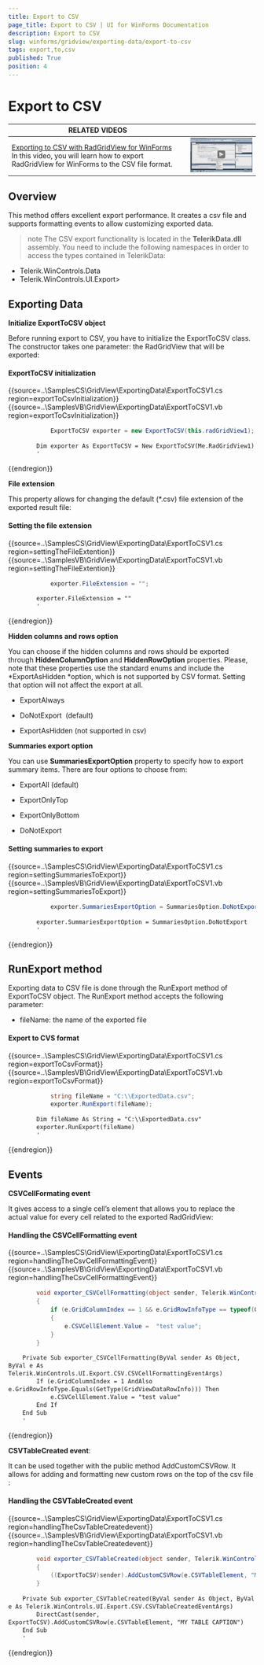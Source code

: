 ```yaml
---
title: Export to CSV
page_title: Export to CSV | UI for WinForms Documentation
description: Export to CSV
slug: winforms/gridview/exporting-data/export-to-csv
tags: export,to,csv
published: True
position: 4
---
```


# Export to CSV




| RELATED VIDEOS |  |
| ------ | ------ |
|[Exporting to CSV with RadGridView for WinForms](http://tv.telerik.com/watch/winforms/exporting-to-csv-with-radgridview-for-winforms)<br>In this video, you will learn how to export RadGridView for WinForms to the CSV file format.|![exporting-to-csv-with-radgridview-for-winforms 001](images/exporting-to-csv-with-radgridview-for-winforms001.png)|

## Overview

This method offers excellent export performance. It creates a csv file and supports formatting events to allow customizing exported data.

>note The CSV export functionality is located in the __TelerikData.dll__ assembly. You need to include the following namespaces in order to access the types contained in TelerikData:
* Telerik.WinControls.Data
* Telerik.WinControls.UI.Export>
>

## Exporting Data

__Initialize ExportToCSV object__

Before running export to CSV, you have to initialize the ExportToCSV class. The constructor takes one parameter: the RadGridView that will be exported:

####  ExportToCSV initialization

{{source=..\SamplesCS\GridView\ExportingData\ExportToCSV1.cs region=exportToCsvInitialization}} 
{{source=..\SamplesVB\GridView\ExportingData\ExportToCSV1.vb region=exportToCsvInitialization}} 

````C#
            ExportToCSV exporter = new ExportToCSV(this.radGridView1);
````
````VB.NET
        Dim exporter As ExportToCSV = New ExportToCSV(Me.RadGridView1)
        '
````

{{endregion}} 

__File extension__

This property allows for changing the default (*.csv) file extension of the exported result file:

####  Setting the file extension

{{source=..\SamplesCS\GridView\ExportingData\ExportToCSV1.cs region=settingTheFileExtention}} 
{{source=..\SamplesVB\GridView\ExportingData\ExportToCSV1.vb region=settingTheFileExtention}} 

````C#
            exporter.FileExtension = "";
````
````VB.NET
        exporter.FileExtension = ""
        '
````

{{endregion}} 

__Hidden columns and rows option__

You can choose if the hidden columns and rows should be exported through __HiddenColumnOption__ and __HiddenRowOption__ properties. Please, note that these properties use the standard enums and include the *ExportAsHidden *option, which is not supported by CSV format. Setting that option will not affect the export at all.

* ExportAlways

* DoNotExport  (default)

* ExportAsHidden (not supported in csv)

__Summaries export option__

You can use __SummariesExportOption__ property to specify how to export summary items. There are four options to choose from:

* ExportAll (default)

* ExportOnlyTop

* ExportOnlyBottom

* DoNotExport

####  Setting summaries to export

{{source=..\SamplesCS\GridView\ExportingData\ExportToCSV1.cs region=settingSummariesToExport}} 
{{source=..\SamplesVB\GridView\ExportingData\ExportToCSV1.vb region=settingSummariesToExport}} 

````C#
            exporter.SummariesExportOption = SummariesOption.DoNotExport;
````
````VB.NET
        exporter.SummariesExportOption = SummariesOption.DoNotExport
        '
````

{{endregion}} 

## RunExport method

Exporting data to CSV file is done through the RunExport method of ExportToCSV object. The RunExport method accepts the following parameter:

* fileName: the name of the exported file

####  Export to CVS format

{{source=..\SamplesCS\GridView\ExportingData\ExportToCSV1.cs region=exportToCsvFormat}} 
{{source=..\SamplesVB\GridView\ExportingData\ExportToCSV1.vb region=exportToCsvFormat}} 

````C#
            string fileName = "C:\\ExportedData.csv";
            exporter.RunExport(fileName);
````
````VB.NET
        Dim fileName As String = "C:\\ExportedData.csv"
        exporter.RunExport(fileName)
        '
````

{{endregion}} 




## Events

__CSVCellFormating event__

It gives access to a single cell’s element that allows you to replace the actual value for every cell related to the exported RadGridView:

#### Handling the CSVCellFormatting event

{{source=..\SamplesCS\GridView\ExportingData\ExportToCSV1.cs region=handlingTheCsvCellFormattingEvent}} 
{{source=..\SamplesVB\GridView\ExportingData\ExportToCSV1.vb region=handlingTheCsvCellFormattingEvent}} 

````C#
        void exporter_CSVCellFormatting(object sender, Telerik.WinControls.UI.Export.CSV.CSVCellFormattingEventArgs e)
        {
            if (e.GridColumnIndex == 1 && e.GridRowInfoType == typeof(GridViewDataRowInfo))
            {
                e.CSVCellElement.Value =  "test value";
            }
        }
````
````VB.NET
    Private Sub exporter_CSVCellFormatting(ByVal sender As Object, ByVal e As Telerik.WinControls.UI.Export.CSV.CSVCellFormattingEventArgs)
        If (e.GridColumnIndex = 1 AndAlso e.GridRowInfoType.Equals(GetType(GridViewDataRowInfo))) Then
            e.CSVCellElement.Value = "test value"
        End If
    End Sub
    '
````

{{endregion}} 




__CSVTableCreated event__:

It can be used together with the public method AddCustomCSVRow. It allows for adding and formatting new custom rows on the top of the csv file :

#### Handling the CSVTableCreated event

{{source=..\SamplesCS\GridView\ExportingData\ExportToCSV1.cs region=handlingTheCsvTableCreatedevent}} 
{{source=..\SamplesVB\GridView\ExportingData\ExportToCSV1.vb region=handlingTheCsvTableCreatedevent}} 

````C#
        void exporter_CSVTableCreated(object sender, Telerik.WinControls.UI.Export.CSV.CSVTableCreatedEventArgs e)
        {
            ((ExportToCSV)sender).AddCustomCSVRow(e.CSVTableElement, "MY TABLE CAPTION");
        }
````
````VB.NET
    Private Sub exporter_CSVTableCreated(ByVal sender As Object, ByVal e As Telerik.WinControls.UI.Export.CSV.CSVTableCreatedEventArgs)
        DirectCast(sender, ExportToCSV).AddCustomCSVRow(e.CSVTableElement, "MY TABLE CAPTION")
    End Sub
    '
````

{{endregion}} 





